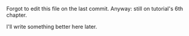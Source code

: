 Forgot to edit this file on the last commit. Anyway: still on tutorial's 6th chapter.

I'll write something better here later.
